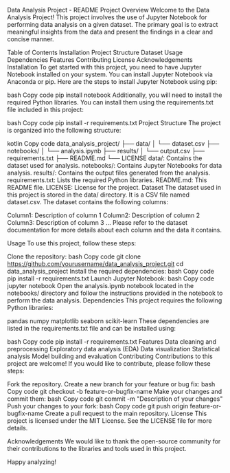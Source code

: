 Data Analysis Project - README
Project Overview
Welcome to the Data Analysis Project! This project involves the use of Jupyter Notebook for performing data analysis on a given dataset. The primary goal is to extract meaningful insights from the data and present the findings in a clear and concise manner.

Table of Contents
Installation
Project Structure
Dataset
Usage
Dependencies
Features
Contributing
License
Acknowledgements
Installation
To get started with this project, you need to have Jupyter Notebook installed on your system. You can install Jupyter Notebook via Anaconda or pip. Here are the steps to install Jupyter Notebook using pip:

bash
Copy code
pip install notebook
Additionally, you will need to install the required Python libraries. You can install them using the requirements.txt file included in this project:

bash
Copy code
pip install -r requirements.txt
Project Structure
The project is organized into the following structure:

kotlin
Copy code
data_analysis_project/
├── data/
│   └── dataset.csv
├── notebooks/
│   └── analysis.ipynb
├── results/
│   └── output.csv
├── requirements.txt
├── README.md
└── LICENSE
data/: Contains the dataset used for analysis.
notebooks/: Contains Jupyter Notebooks for data analysis.
results/: Contains the output files generated from the analysis.
requirements.txt: Lists the required Python libraries.
README.md: This README file.
LICENSE: License for the project.
Dataset
The dataset used in this project is stored in the data/ directory. It is a CSV file named dataset.csv. The dataset contains the following columns:

Column1: Description of column 1
Column2: Description of column 2
Column3: Description of column 3
...
Please refer to the dataset documentation for more details about each column and the data it contains.

Usage
To use this project, follow these steps:

Clone the repository:
bash
Copy code
git clone https://github.com/yourusername/data_analysis_project.git
cd data_analysis_project
Install the required dependencies:
bash
Copy code
pip install -r requirements.txt
Launch Jupyter Notebook:
bash
Copy code
jupyter notebook
Open the analysis.ipynb notebook located in the notebooks/ directory and follow the instructions provided in the notebook to perform the data analysis.
Dependencies
This project requires the following Python libraries:

pandas
numpy
matplotlib
seaborn
scikit-learn
These dependencies are listed in the requirements.txt file and can be installed using:

bash
Copy code
pip install -r requirements.txt
Features
Data cleaning and preprocessing
Exploratory data analysis (EDA)
Data visualization
Statistical analysis
Model building and evaluation
Contributing
Contributions to this project are welcome! If you would like to contribute, please follow these steps:

Fork the repository.
Create a new branch for your feature or bug fix:
bash
Copy code
git checkout -b feature-or-bugfix-name
Make your changes and commit them:
bash
Copy code
git commit -m "Description of your changes"
Push your changes to your fork:
bash
Copy code
git push origin feature-or-bugfix-name
Create a pull request to the main repository.
License
This project is licensed under the MIT License. See the LICENSE file for more details.

Acknowledgements
We would like to thank the open-source community for their contributions to the libraries and tools used in this project.

Happy analyzing!

